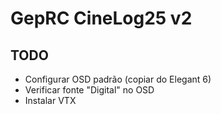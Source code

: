 # GepRC CineLog25 v2

## TODO

- Configurar OSD padrão (copiar do Elegant 6)
- Verificar fonte "Digital" no OSD
- Instalar VTX
